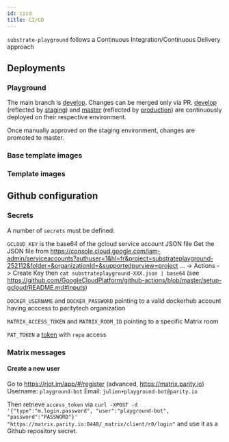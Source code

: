 ```yaml
---
id: cicd
title: CI/CD
---
```


`substrate-playground` follows a Continuous Integration/Continuous Delivery approach

## Deployments

### Playground

The main branch is [develop](https://github.com/paritytech/substrate-playground/tree/develop). Changes can be merged only via PR.
[develop](https://github.com/paritytech/substrate-playground/tree/develop) (reflected by [staging](http://playground-staging.substrate.dev/)) and [master](https://github.com/paritytech/substrate-playground/tree/master) (reflected by [production](http://playground.substrate.dev/)) are continuously deployed on their respective environment.

Once manually approved on the staging environment, changes are promoted to master.

### Base template images

### Template images

## Github configuration

### Secrets

A number of `secrets` must be defined:

`GCLOUD_KEY` is the base64 of the gcloud service account JSON file
             Get the JSON file from https://console.cloud.google.com/iam-admin/serviceaccounts?authuser=1&hl=fr&project=substrateplayground-252112&folder=&organizationId=&supportedpurview=project
             ... -> Actions -> Create Key
             then `cat substrateplayground-XXX.json | base64`
             (see https://github.com/GoogleCloudPlatform/github-actions/blob/master/setup-gcloud/README.md#inputs)

`DOCKER_USERNAME` and `DOCKER_PASSWORD` pointing to a valid dockerhub account having acccess to paritytech organization

`MATRIX_ACCESS_TOKEN` and `MATRIX_ROOM_ID` pointing to a specific Matrix room

`PAT_TOKEN` a [token](https://help.github.com/en/actions/reference/events-that-trigger-workflows#triggering-new-workflows-using-a-personal-access-token) with `repo` access

### Matrix messages

#### Create a new user

Go to https://riot.im/app/#/register (advanced, https://matrix.parity.io)
Username: `playground-bot`
Email: `julien+playground-bot@parity.io`

Then retrieve `access_token` via `curl -XPOST -d '{"type":"m.login.password", "user":"playground-bot", "password":"PASSWORD"}' "https://matrix.parity.io:8448/_matrix/client/r0/login"` and use it as a Github repository secret.